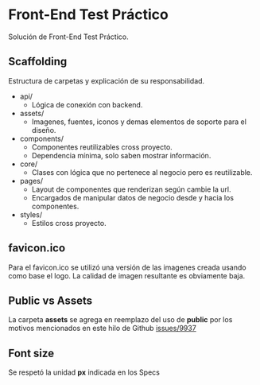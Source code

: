 # Front-End Test Práctico

Solución de Front-End Test Práctico.

## Scaffolding

Estructura de carpetas y explicación de su responsabilidad.

- api/
  - Lógica de conexión con backend.
- assets/
  - Imagenes, fuentes, iconos y demas elementos de soporte para el diseño.
- components/
  - Componentes reutilizables cross proyecto.
  - Dependencia mínima, solo saben mostrar información.
- core/
  - Clases con lógica que no pertenece al negocio pero es reutilizable.
- pages/
  - Layout de componentes que renderizan según cambie la url.
  - Encargados de manipular datos de negocio desde y hacia los componentes.
- styles/
  - Estilos cross proyecto.

## favicon.ico

Para el favicon.ico se utilizó una versión de las imagenes creada usando como base el logo. La calidad de imagen resultante es obviamente baja.

## Public vs Assets

La carpeta **assets** se agrega en reemplazo del uso de **public**
por los motivos mencionados en este hilo de Github [issues/9937](https://github.com/facebook/create-react-app/issues/9937)

## Font size

Se respetó la unidad **px** indicada en los Specs
